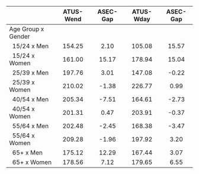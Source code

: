 
|                      |    ATUS-Wend |     ASEC-Gap |    ATUS-Wday |     ASEC-Gap |
| -------------------- | :----------: | :----------: | :----------: | :----------: |
| Age Group x Gender   |              |              |              |              |
| &nbsp;&nbsp;15/24 x Men |       154.25 |         2.10 |       105.08 |        15.57 |
| &nbsp;&nbsp;15/24 x Women |       161.00 |        15.17 |       178.94 |        15.04 |
| &nbsp;&nbsp;25/39 x Men |       197.76 |         3.01 |       147.08 |        -0.22 |
| &nbsp;&nbsp;25/39 x Women |       210.02 |        -1.38 |       226.77 |         0.99 |
| &nbsp;&nbsp;40/54 x Men |       205.34 |        -7.51 |       164.61 |        -2.73 |
| &nbsp;&nbsp;40/54 x Women |       201.31 |         0.47 |       203.91 |        -0.37 |
| &nbsp;&nbsp;55/64 x Men |       202.48 |        -2.45 |       168.38 |        -3.47 |
| &nbsp;&nbsp;55/64 x Women |       209.28 |        -1.96 |       197.92 |         3.20 |
| &nbsp;&nbsp;65+ x Men |       175.12 |        12.29 |       167.44 |         3.07 |
| &nbsp;&nbsp;65+ x Women |       178.56 |         7.12 |       179.65 |         6.55 |

